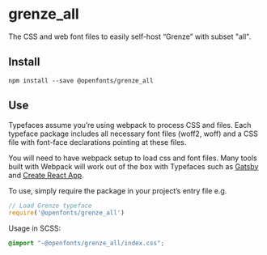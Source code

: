 
# grenze_all

The CSS and web font files to easily self-host “Grenze” with subset "all".

## Install

`npm install --save @openfonts/grenze_all`

## Use

Typefaces assume you’re using webpack to process CSS and files. Each typeface
package includes all necessary font files (woff2, woff) and a CSS file with
font-face declarations pointing at these files.

You will need to have webpack setup to load css and font files. Many tools built
with Webpack will work out of the box with Typefaces such as [Gatsby](https://github.com/gatsbyjs/gatsby)
and [Create React App](https://github.com/facebookincubator/create-react-app).

To use, simply require the package in your project’s entry file e.g.

```javascript
// Load Grenze typeface
require('@openfonts/grenze_all')
```

Usage in SCSS:
```scss
@import "~@openfonts/grenze_all/index.css";
```
